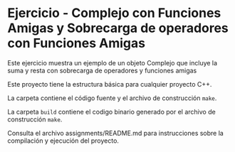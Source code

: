 # Ejercicio - Complejo con Funciones Amigas y Sobrecarga de operadores con Funciones Amigas

Este ejercicio muestra un ejemplo de un objeto Complejo que incluye la suma y resta con sobrecarga de operadores y funciones amigas

Este proyecto tiene la estructura básica para cualquier proyecto C++. 

La carpeta contiene el código fuente y el archivo de construcción ```make```.

La carpeta `build` contiene el codigo binario generado por el archivo de construcción ```make```.

Consulta el archivo assignments/README.md para instrucciones sobre la compilación y ejecución del proyecto.